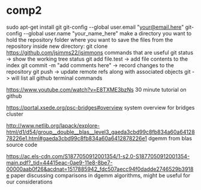 # comp2
sudo apt-get install git
git-config --global user.email "your@email.here"
git-config --global user.name "your_name_here"
make a directory you want to hold the repository folder
  where you want to save the files from the repository
inside new directory: git clone https://github.com/jsimms22/jsimmons
commands that are useful
  git status -> show the working tree status
  git add file.test -> add file contents to the index
  git commit -m "add comments here" -> record changes to the repository
  git push -> update remote refs along with associated objects
  git -> will list all github terminal commands
  
https://www.youtube.com/watch?v=E8TXME3bzNs
30 minute tutorial on github

https://portal.xsede.org/psc-bridges#overview
system overview for bridges cluster

http://www.netlib.org/lapack/explore-html/d1/d54/group__double__blas__level3_gaeda3cbd99c8fb834a60a6412878226e1.html#gaeda3cbd99c8fb834a60a6412878226e1
dgemm from blas source code

https://ac.els-cdn.com/S1877050912001354/1-s2.0-S1877050912001354-main.pdf?_tid=44415eac-0ae9-11e8-8be7-00000aab0f26&acdnat=1517885942_fdc507aecc94f0dadde2746529b3918e
paper discussing comparisons in dgemm algorithms, might be useful for our considerations
